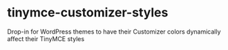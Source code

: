# tinymce-customizer-styles
Drop-in for WordPress themes to have their Customizer colors dynamically affect their TinyMCE styles
